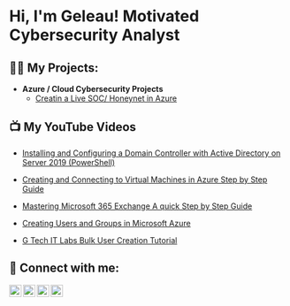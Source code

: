 <h1>Hi, I'm Geleau! Motivated Cybersecurity Analyst

<h2>👨‍💻 My Projects:</h2>

- <b>Azure / Cloud Cybersecurity Projects</b>
  - [Creatin a Live SOC/ Honeynet in Azure](https://github.com/geleaugelin/Cloud-Security-Operations)

<h2>📺 My YouTube Videos</h2>

- [Installing and Configuring a Domain Controller with Active Directory on Server 2019 (PowerShell)](https://www.youtube.com/watch?v=sJ7fCTvCWUQ)


- [Creating and Connecting to Virtual Machines in Azure Step by Step Guide](https://www.youtube.com/watch?v=etbX_e3fRHQ&t=221s)

- [Mastering Microsoft 365 Exchange A quick Step by Step Guide](https://www.youtube.com/watch?v=jEhbDZB54_0&t=331s)

- [Creating Users and Groups in Microsoft Azure](https://www.youtube.com/watch?v=FllUg6C3kZs&t=178s)

- [G Tech IT Labs Bulk User Creation Tutorial](https://www.youtube.com/watch?v=__Yk8EfV2tQ&t=240s)















<h2> 🤳 Connect with me:</h2>

[<img align="left" alt="JoshMadakor | YouTube" width="22px" src="https://cdn.jsdelivr.net/npm/simple-icons@v3/icons/youtube.svg" />][youtube]
[<img align="left" alt="JoshMadakor | Twitter" width="22px" src="https://cdn.jsdelivr.net/npm/simple-icons@v3/icons/twitter.svg" />][twitter]
[<img align="left" alt="JoshMadakor | LinkedIn" width="22px" src="https://cdn.jsdelivr.net/npm/simple-icons@v3/icons/linkedin.svg" />][linkedin]
[<img align="left" alt="JoshMadakor | Instagram" width="22px" src="https://cdn.jsdelivr.net/npm/simple-icons@v3/icons/instagram.svg" />][instagram]

[twitter]: https://twitter.com/joshmadakor
[youtube]: https://www.youtube.com/c/joshmadakor
[instagram]: https://www.instagram.com/joshmadakor/
[linkedin]: https://linkedin.com/in/joshmadakor

<!--
**joshmadakor1/joshmadakor1** is a ✨ _special_ ✨ repository because its `README.md` (this file) appears on your GitHub profile.

Here are some ideas to get you started:

- 🔭 I’m currently working on ...
- 🌱 I’m currently learning ...
- 👯 I’m looking to collaborate on ...
- 🤔 I’m looking for help with ...
- 💬 Ask me about ...
- 📫 How to reach me: ...
- 😄 Pronouns: ...
- ⚡ Fun fact: ...
-->
